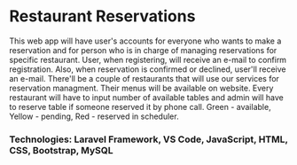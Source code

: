 # Restaurant Reservations 
This web app will have user's accounts for everyone who wants to make a reservation and for person who is in charge of managing reservations for specific restaurant. 
User, when registering, will receive an e-mail to confirm registration. Also, when reservation is confirmed or declined, user'll receive an e-mail.
There'll be a couple of restaurants that will use our services for reservation managment. Their menus will be available on website. 
Every restaurant will have to input number of available tables and admin will have to reserve table if someone reserved it by phone call. 
Green - available, Yellow - pending, Red - reserved in scheduler. 

### Technologies: Laravel Framework, VS Code, JavaScript, HTML, CSS, Bootstrap, MySQL

